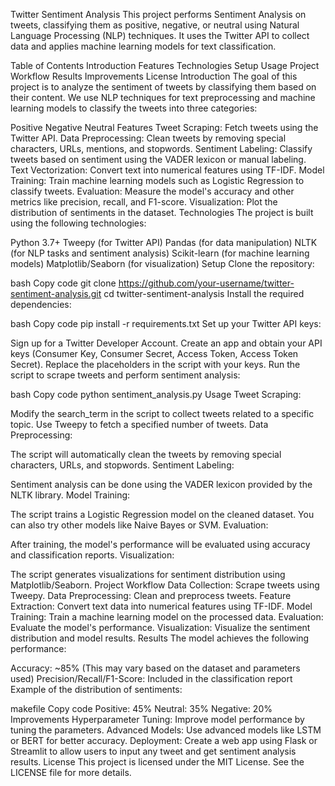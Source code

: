 Twitter Sentiment Analysis
This project performs Sentiment Analysis on tweets, classifying them as positive, negative, or neutral using Natural Language Processing (NLP) techniques. It uses the Twitter API to collect data and applies machine learning models for text classification.

Table of Contents
Introduction
Features
Technologies
Setup
Usage
Project Workflow
Results
Improvements
License
Introduction
The goal of this project is to analyze the sentiment of tweets by classifying them based on their content. We use NLP techniques for text preprocessing and machine learning models to classify the tweets into three categories:

Positive
Negative
Neutral
Features
Tweet Scraping: Fetch tweets using the Twitter API.
Data Preprocessing: Clean tweets by removing special characters, URLs, mentions, and stopwords.
Sentiment Labeling: Classify tweets based on sentiment using the VADER lexicon or manual labeling.
Text Vectorization: Convert text into numerical features using TF-IDF.
Model Training: Train machine learning models such as Logistic Regression to classify tweets.
Evaluation: Measure the model's accuracy and other metrics like precision, recall, and F1-score.
Visualization: Plot the distribution of sentiments in the dataset.
Technologies
The project is built using the following technologies:

Python 3.7+
Tweepy (for Twitter API)
Pandas (for data manipulation)
NLTK (for NLP tasks and sentiment analysis)
Scikit-learn (for machine learning models)
Matplotlib/Seaborn (for visualization)
Setup
Clone the repository:

bash
Copy code
git clone https://github.com/your-username/twitter-sentiment-analysis.git
cd twitter-sentiment-analysis
Install the required dependencies:

bash
Copy code
pip install -r requirements.txt
Set up your Twitter API keys:

Sign up for a Twitter Developer Account.
Create an app and obtain your API keys (Consumer Key, Consumer Secret, Access Token, Access Token Secret).
Replace the placeholders in the script with your keys.
Run the script to scrape tweets and perform sentiment analysis:

bash
Copy code
python sentiment_analysis.py
Usage
Tweet Scraping:

Modify the search_term in the script to collect tweets related to a specific topic.
Use Tweepy to fetch a specified number of tweets.
Data Preprocessing:

The script will automatically clean the tweets by removing special characters, URLs, and stopwords.
Sentiment Labeling:

Sentiment analysis can be done using the VADER lexicon provided by the NLTK library.
Model Training:

The script trains a Logistic Regression model on the cleaned dataset.
You can also try other models like Naive Bayes or SVM.
Evaluation:

After training, the model's performance will be evaluated using accuracy and classification reports.
Visualization:

The script generates visualizations for sentiment distribution using Matplotlib/Seaborn.
Project Workflow
Data Collection: Scrape tweets using Tweepy.
Data Preprocessing: Clean and preprocess tweets.
Feature Extraction: Convert text data into numerical features using TF-IDF.
Model Training: Train a machine learning model on the processed data.
Evaluation: Evaluate the model's performance.
Visualization: Visualize the sentiment distribution and model results.
Results
The model achieves the following performance:

Accuracy: ~85% (This may vary based on the dataset and parameters used)
Precision/Recall/F1-Score: Included in the classification report
Example of the distribution of sentiments:

makefile
Copy code
Positive: 45%
Neutral: 35%
Negative: 20%
Improvements
Hyperparameter Tuning: Improve model performance by tuning the parameters.
Advanced Models: Use advanced models like LSTM or BERT for better accuracy.
Deployment: Create a web app using Flask or Streamlit to allow users to input any tweet and get sentiment analysis results.
License
This project is licensed under the MIT License. See the LICENSE file for more details.
